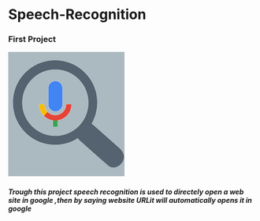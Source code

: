 # Speech-Recognition
### First Project
![alt text](images/How-To-Voice-Search.png)

##### Trough this project speech recognition is used to directely open a web site in google ,then by saying website URLit will automatically opens it in google
